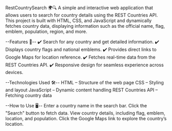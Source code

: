 RestCountrySearch 🌍🔍
A simple and interactive web application that allows users to search for country details using the REST Countries API. This project is built with HTML, CSS, and JavaScript and dynamically fetches country data, displaying information such as the official name, flag, emblem, population, region, and more.

--Features 🚀--
✔️ Search for any country and get detailed information.
✔️ Displays country flags and national emblems.
✔️ Provides direct links to Google Maps for location reference.
✔️ Fetches real-time data from the REST Countries API.
✔️ Responsive design for seamless experience across devices.

--Technologies Used 🛠️--
HTML – Structure of the web page
CSS – Styling and layout
JavaScript – Dynamic content handling
REST Countries API – Fetching country data

--How to Use 🖥️--
Enter a country name in the search bar.
Click the "Search" button to fetch data.
View country details, including flag, emblem, location, and population.
Click the Google Maps link to explore the country’s location.
